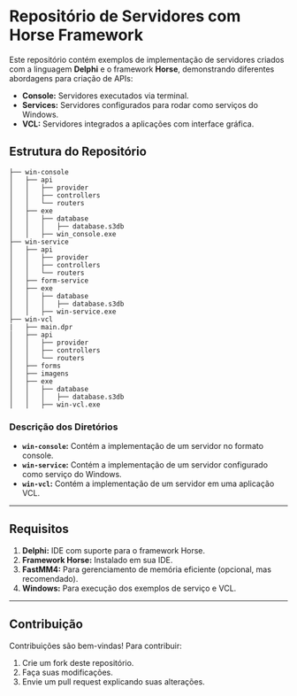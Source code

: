 # Repositório de Servidores com Horse Framework

Este repositório contém exemplos de implementação de servidores criados com a linguagem **Delphi** e o framework **Horse**, demonstrando diferentes abordagens para criação de APIs:

- **Console:** Servidores executados via terminal.
- **Services:** Servidores configurados para rodar como serviços do Windows.
- **VCL:** Servidores integrados a aplicações com interface gráfica.

## Estrutura do Repositório

```
├── win-console
│   ├── api
│   │   ├── provider
│   │   ├── controllers
│   │   └── routers
│   ├── exe
│   │   ├── database
│   │   │   ├── database.s3db
│   │   ├── win_console.exe
├── win-service
│   ├── api
│   │   ├── provider
│   │   ├── controllers
│   │   └── routers
│   ├── form-service
│   ├── exe
│   │   ├── database
│   │   │   ├── database.s3db
│   │   ├── win-service.exe
├── win-vcl
|   ├── main.dpr
│   ├── api
│   │   ├── provider
│   │   ├── controllers
│   │   └── routers
│   ├── forms
│   ├── imagens
│   ├── exe
│   │   ├── database
│   │   │   ├── database.s3db
│   │   ├── win-vcl.exe

```

### Descrição dos Diretórios
- **`win-console`:** Contém a implementação de um servidor no formato console.
- **`win-service`:** Contém a implementação de um servidor configurado como serviço do Windows.
- **`win-vcl`:** Contém a implementação de um servidor em uma aplicação VCL.

---

## Requisitos

1. **Delphi:** IDE com suporte para o framework Horse.
2. **Framework Horse:** Instalado em sua IDE.
3. **FastMM4:** Para gerenciamento de memória eficiente (opcional, mas recomendado).
4. **Windows:** Para execução dos exemplos de serviço e VCL.

---

## Contribuição

Contribuições são bem-vindas! Para contribuir:
1. Crie um fork deste repositório.
2. Faça suas modificações.
3. Envie um pull request explicando suas alterações.



